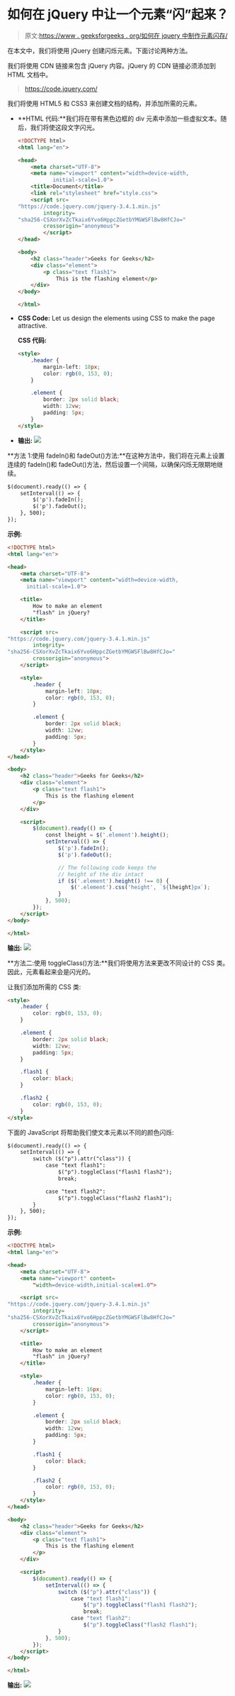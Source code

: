 # 如何在 jQuery 中让一个元素“闪”起来？

> 原文:[https://www . geeksforgeeks . org/如何在 jquery 中制作元素闪存/](https://www.geeksforgeeks.org/how-to-make-an-element-flash-in-jquery/)

在本文中，我们将使用 jQuery 创建闪烁元素。下面讨论两种方法。

我们将使用 CDN 链接来包含 jQuery 内容。jQuery 的 CDN 链接必须添加到 HTML 文档中。

> https://code.jquery.com/

我们将使用 HTML5 和 CSS3 来创建文档的结构，并添加所需的元素。

*   **HTML 代码:**我们将在带有黑色边框的 div 元素中添加一些虚拟文本。随后，我们将使这段文字闪光。

    ```html
    <!DOCTYPE html>
    <html lang="en">

    <head>
        <meta charset="UTF-8">
        <meta name="viewport" content="width=device-width,
               initial-scale=1.0">
        <title>Document</title>
        <link rel="stylesheet" href="style.css">
        <script src=
    "https://code.jquery.com/jquery-3.4.1.min.js"
            integrity=
    "sha256-CSXorXvZcTkaix6Yvo6HppcZGetbYMGWSFlBw8HfCJo=" 
            crossorigin="anonymous">
            </script>
    </head>

    <body>
        <h2 class="header">Geeks for Geeks</h2>
        <div class="element">
            <p class="text flash1">
                This is the flashing element</p>
        </div>
    </body>

    </html>
    ```

*   **CSS Code:** Let us design the elements using CSS to make the page attractive.

    **CSS 代码:**

    ```html
    <style>
        .header {
            margin-left: 18px;
            color: rgb(0, 153, 0);
        }

        .element {
            border: 2px solid black;
            width: 12vw;
            padding: 5px;
        }
    </style>
    ```

*   **输出:**
    ![](img/3e32f000aac3eb097e7eab227997f3d5.png)

**方法 1:使用 fadeIn()和 fadeOut()方法:**在这种方法中，我们将在元素上设置连续的 fadeIn()和 fadeOut()方法，然后设置一个间隔，以确保闪烁无限期地继续。

```html
$(document).ready(() => {
    setInterval(() => {
        $('p').fadeIn();
        $('p').fadeOut();
    }, 500);
});
```

**示例:**

```html
<!DOCTYPE html>
<html lang="en">

<head>
    <meta charset="UTF-8">
    <meta name="viewport" content="width=device-width, 
      initial-scale=1.0">

    <title>
        How to make an element
        "flash" in jQuery?
    </title>

    <script src=
"https://code.jquery.com/jquery-3.4.1.min.js"
        integrity=
"sha256-CSXorXvZcTkaix6Yvo6HppcZGetbYMGWSFlBw8HfCJo="
        crossorigin="anonymous">
    </script>

    <style>
        .header {
            margin-left: 18px;
            color: rgb(0, 153, 0);
        }

        .element {
            border: 2px solid black;
            width: 12vw;
            padding: 5px;
        }
    </style>
</head>

<body>
    <h2 class="header">Geeks for Geeks</h2>
    <div class="element">
        <p class="text flash1">
            This is the flashing element
        </p>
    </div>

    <script>
        $(document).ready(() => {
            const lheight = $('.element').height();
            setInterval(() => {
                $('p').fadeIn();
                $('p').fadeOut();

                // The following code keeps the 
                // height of the div intact
                if ($('.element').height() !== 0) {
                    $('.element').css('height', `${lheight}px`);
                }
            }, 500);
        });
    </script>
</body>

</html>
```

**输出:**
![](img/1c672aea93568a880a2c49e87e33c60f.png)

**方法二:使用 toggleClass()方法:**我们将使用方法来更改不同设计的 CSS 类。因此，元素看起来会是闪光的。

让我们添加所需的 CSS 类:

```html
<style>
    .header {
        color: rgb(0, 153, 0);
    }

    .element {
        border: 2px solid black;
        width: 12vw;
        padding: 5px;
    }

    .flash1 {
        color: black;
    }

    .flash2 {
        color: rgb(0, 153, 0);
    }
</style>
```

下面的 JavaScript 将帮助我们使文本元素以不同的颜色闪烁:

```html
$(document).ready(() => {
    setInterval(() => {
        switch ($("p").attr("class")) {
            case "text flash1":
                $("p").toggleClass("flash1 flash2");
                break;

            case "text flash2":
                $("p").toggleClass("flash2 flash1");
        }
    }, 500);
});
```

**示例:**

```html
<!DOCTYPE html>
<html lang="en">

<head>
    <meta charset="UTF-8">
    <meta name="viewport" content=
        "width=device-width,initial-scale=1.0">

    <script src=
"https://code.jquery.com/jquery-3.4.1.min.js"
        integrity=
"sha256-CSXorXvZcTkaix6Yvo6HppcZGetbYMGWSFlBw8HfCJo="
        crossorigin="anonymous">
    </script>

    <title>
        How to make an element
        "flash" in jQuery?
    </title>

    <style>
        .header {
            margin-left: 16px;
            color: rgb(0, 153, 0);
        }

        .element {
            border: 2px solid black;
            width: 12vw;
            padding: 5px;
        }

        .flash1 {
            color: black;
        }

        .flash2 {
            color: rgb(0, 153, 0);
        }
    </style>
</head>

<body>
    <h2 class="header">Geeks for Geeks</h2>
    <div class="element">
        <p class="text flash1">
            This is the flashing element
        </p>
    </div>

    <script>
        $(document).ready(() => {
            setInterval(() => {
                switch ($("p").attr("class")) {
                    case "text flash1":
                        $("p").toggleClass("flash1 flash2");
                        break;
                    case "text flash2":
                        $("p").toggleClass("flash2 flash1");
                }
            }, 500);
        });
    </script>
</body>

</html>
```

**输出:**
![](img/6835ba1536a8d561ae2297bb0ba6a700.png)